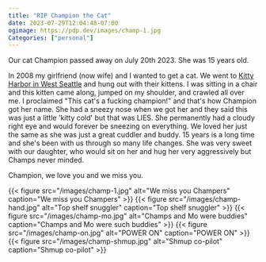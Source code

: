```yaml
---
title: "RIP Champion the Cat"
date: 2023-07-29T12:04:48-07:00
ogimage: https://pdp.dev/images/champ-1.jpg
Categories: ["personal"]
---
```


Our cat Champion passed away on July 20th 2023. She was 15 years old.

In 2008 my girlfriend (now wife) and I wanted to get a cat. We went to [Kitty Harbor in West Seattle](https://www.yelp.com/biz/emerald-city-kitty-harbor-seattle) and hung out with their kittens. I was sitting in a chair and this kitten came along, jumped on my shoulder, and crawled all over me. I proclaimed "This cat's a fucking champion!" and that's how Champion got her name. She had a sneezy nose when we got her and they said this was just a little 'kitty cold' but that was LIES. She permanently had a cloudy right eye and would forever be sneezing on everything. We loved her just the same as she was just a great cuddler and buddy. 15 years is a long time and she's been with us through so many life changes. She was very sweet with our daughter, who would sit on her and hug her very aggressively but Champs never minded. 

Champion, we love you and we miss you.

{{< figure src="/images/champ-1.jpg" alt="We miss you Champers" caption="We miss you Champers" >}}
{{< figure src="/images/champ-hand.jpg" alt="Top shelf snuggler" caption="Top shelf snuggler" >}}
{{< figure src="/images/champ-mo.jpg" alt="Champs and Mo were buddies" caption="Champs and Mo were such buddies" >}}
{{< figure src="/images/champ-on.jpg" alt="POWER ON" caption="POWER ON" >}}
{{< figure src="/images/champ-shmup.jpg" alt="Shmup co-pilot" caption="Shmup co-pilot" >}}
